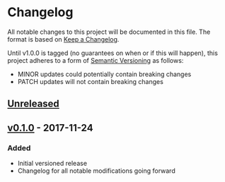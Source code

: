 # Changelog

All notable changes to this project will be documented in this file. The format
is based on [Keep a Changelog].

Until v1.0.0 is tagged (no guarantees on when or if this will happen), this
project adheres to a form of [Semantic Versioning] as follows:

* MINOR updates could potentially contain breaking changes
* PATCH updates will not contain breaking changes

[Keep a Changelog]: http://keepachangelog.com/en/1.0.0/
[Semantic Versioning]: http://semver.org/spec/v2.0.0.html

## [Unreleased]

## [v0.1.0] - 2017-11-24
### Added
- Initial versioned release
- Changelog for all notable modifications going forward

[Unreleased]: https://github.com/ahamlinman/slackbridge/compare/v0.1.0...HEAD
[v0.1.0]: https://github.com/ahamlinman/slackbridge/tree/v0.1.0
